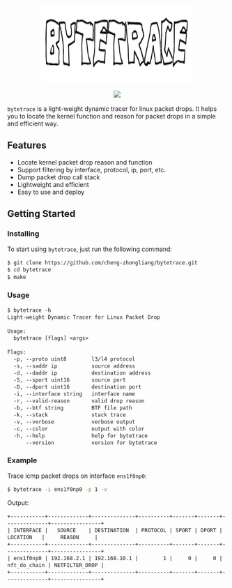 <p align="center">
<img 
    src="logo.png" 
    width="350" height="175" border="0" alt="bytetrace">
<br><br>
<a title="License" target="_blank" href="https://github.com/cheng-zhongliang/bytetrace/blob/master/LICENSE"><img src="https://img.shields.io/github/license/cheng-zhongliang/bytetrace?style=flat-square"></a>
</p>

`bytetrace` is a light-weight dynamic tracer for linux packet drops. It helps you to locate the kernel function and reason for packet drops in a simple and efficient way.

## Features

- Locate kernel packet drop reason and function
- Support filtering by interface, protocol, ip, port, etc.
- Dump packet drop call stack
- Lightweight and efficient
- Easy to use and deploy

## Getting Started

### Installing

To start using `bytetrace`, just run the following command:

```sh
$ git clone https://github.com/cheng-zhongliang/bytetrace.git
$ cd bytetrace
$ make
```

### Usage

```
$ bytetrace -h
Light-weight Dynamic Tracer for Linux Packet Drop

Usage:
  bytetrace [flags] <args>

Flags:
  -p, --proto uint8        l3/l4 protocol
  -s, --saddr ip           source address
  -d, --daddr ip           destination address
  -S, --sport uint16       source port
  -D, --dport uint16       destination port
  -i, --interface string   interface name
  -r, --valid-reason       valid drop reason
  -b, --btf string         BTF file path
  -k, --stack              stack trace
  -v, --verbose            verbose output
  -c, --color              output with color
  -h, --help               help for bytetrace
      --version            version for bytetrace
```

### Example

Trace icmp packet drops on interface `ens1f0np0`:

```sh
$ bytetrace -i ens1f0np0 -p 1 -v
```

Output:

```
+-----------+-------------+--------------+----------+-------+-------+--------------+----------------+
| INTERFACE |   SOURCE    | DESTINATION  | PROTOCOL | SPORT | DPORT |   LOCATION   |     REASON     |
+-----------+-------------+--------------+----------+-------+-------+--------------+----------------+
| ens1f0np0 | 192.168.2.1 | 192.168.10.1 |        1 |     0 |     0 | nft_do_chain | NETFILTER_DROP |
+-----------+-------------+--------------+----------+-------+-------+--------------+----------------+
```